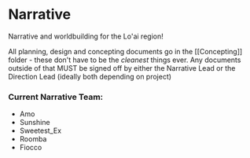 # Narrative
Narrative and worldbuilding for the Lo'ai region!

All planning, design and concepting documents go in the [[Concepting]] folder - these don't have to be the _cleanest_ things ever. Any documents outside of that MUST be signed off by either the Narrative Lead or the Direction Lead (ideally both depending on project)


### Current Narrative Team:
- Amo
- Sunshine
- Sweetest_Ex
- Roomba
- Fiocco
